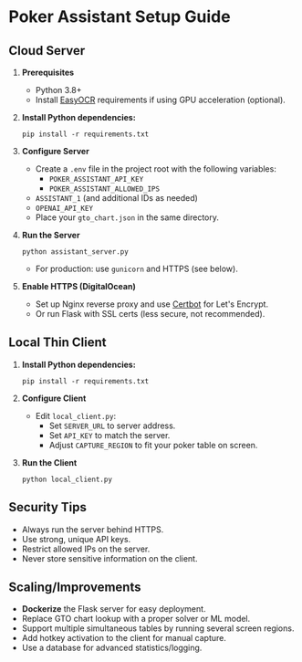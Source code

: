 # Poker Assistant Setup Guide

## Cloud Server

1. **Prerequisites**
   - Python 3.8+
   - Install [EasyOCR](https://github.com/JaidedAI/EasyOCR) requirements if using GPU acceleration (optional).

2. **Install Python dependencies:**
   ```
   pip install -r requirements.txt
   ```

3. **Configure Server**
   - Create a `.env` file in the project root with the following variables:
     - `POKER_ASSISTANT_API_KEY`
     - `POKER_ASSISTANT_ALLOWED_IPS`
    - `ASSISTANT_1` (and additional IDs as needed)
     - `OPENAI_API_KEY`
   - Place your `gto_chart.json` in the same directory.

4. **Run the Server**
   ```
   python assistant_server.py
   ```
   - For production: use `gunicorn` and HTTPS (see below).

5. **Enable HTTPS (DigitalOcean)**
   - Set up Nginx reverse proxy and use [Certbot](https://certbot.eff.org/) for Let's Encrypt.
   - Or run Flask with SSL certs (less secure, not recommended).

## Local Thin Client

1. **Install Python dependencies:**
   ```
   pip install -r requirements.txt
   ```

2. **Configure Client**
   - Edit `local_client.py`:
     - Set `SERVER_URL` to server address.
     - Set `API_KEY` to match the server.
     - Adjust `CAPTURE_REGION` to fit your poker table on screen.

3. **Run the Client**
   ```
   python local_client.py
   ```

## Security Tips

- Always run the server behind HTTPS.
- Use strong, unique API keys.
- Restrict allowed IPs on the server.
- Never store sensitive information on the client.

## Scaling/Improvements

- **Dockerize** the Flask server for easy deployment.
- Replace GTO chart lookup with a proper solver or ML model.
- Support multiple simultaneous tables by running several screen regions.
- Add hotkey activation to the client for manual capture.
- Use a database for advanced statistics/logging.
